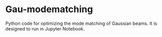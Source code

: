 # Gau-modematching
Python code for optimizing the mode matching of Gaussian beams. It is designed to run in Jupyter Notebook.  
